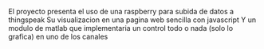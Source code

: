 El proyecto presenta el uso de una raspberry para subida de datos a thingspeak
Su visualizacion en una pagina web sencilla con javascript
Y un modulo de matlab que implementaria un control todo o nada (solo lo grafica) en uno de los canales
